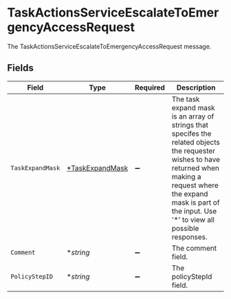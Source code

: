 # TaskActionsServiceEscalateToEmergencyAccessRequest

The TaskActionsServiceEscalateToEmergencyAccessRequest message.


## Fields

| Field                                                                                                                                                                                                                           | Type                                                                                                                                                                                                                            | Required                                                                                                                                                                                                                        | Description                                                                                                                                                                                                                     |
| ------------------------------------------------------------------------------------------------------------------------------------------------------------------------------------------------------------------------------- | ------------------------------------------------------------------------------------------------------------------------------------------------------------------------------------------------------------------------------- | ------------------------------------------------------------------------------------------------------------------------------------------------------------------------------------------------------------------------------- | ------------------------------------------------------------------------------------------------------------------------------------------------------------------------------------------------------------------------------- |
| `TaskExpandMask`                                                                                                                                                                                                                | [*TaskExpandMask](../../models/shared/taskexpandmask.md)                                                                                                                                                                        | :heavy_minus_sign:                                                                                                                                                                                                              |  The task expand mask is an array of strings that specifes the related objects the requester wishes to have returned when making a request where the expand mask is part of the input. Use '*' to view all possible responses.<br/> |
| `Comment`                                                                                                                                                                                                                       | **string*                                                                                                                                                                                                                       | :heavy_minus_sign:                                                                                                                                                                                                              | The comment field.                                                                                                                                                                                                              |
| `PolicyStepID`                                                                                                                                                                                                                  | **string*                                                                                                                                                                                                                       | :heavy_minus_sign:                                                                                                                                                                                                              | The policyStepId field.                                                                                                                                                                                                         |